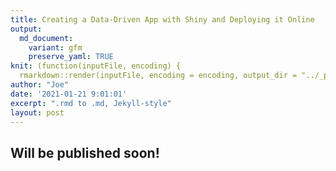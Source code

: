 ```yaml
---
title: Creating a Data-Driven App with Shiny and Deploying it Online
output:
  md_document:
    variant: gfm
    preserve_yaml: TRUE
knit: (function(inputFile, encoding) {
  rmarkdown::render(inputFile, encoding = encoding, output_dir = "../_posts") })
author: "Joe"
date: '2021-01-21 9:01:01'
excerpt: ".rmd to .md, Jekyll-style"
layout: post
---
```


## Will be published soon!
